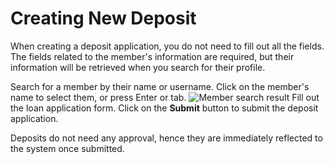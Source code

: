# Creating New Deposit

When creating a deposit application, you do not need to fill out all the fields.
The fields related to the member's information are required, but their information will be retrieved when you search for their profile.

<procedure title="Creating a loan application" type="steps">
<step>
Search for a member by their name or username.
</step>
<step>
Click on the member's name to select them, or press
Enter or tab.
<img src="member-search-result.png" alt="Member search result" />
</step>
<step>
Fill out the loan application form.
<step>
Click on the <strong>Submit</strong> button to submit the deposit application.
</step>

Deposits do not need any approval, hence they are immediately reflected to the system once submitted.

<seealso>
    <category ref="deposits">
        <a href="Deposit-Dashboard.md" />
    </category>
    <category ref="uh">
        <a href="Admin.md" />
        <a href="Authenticating-Logging-In.md" />
        <a href="Loans.md" />
        <a href="Profiles.md" />
    </category>
    <category ref="ds">
        <a href="Naming.md" />
        <a href="Comments.md" />
        <a href="Code-Style.md" />
        <a href="Git-Commit-Messages.md" />
        <a href="Vue.md"></a>
    </category>
</seealso>
